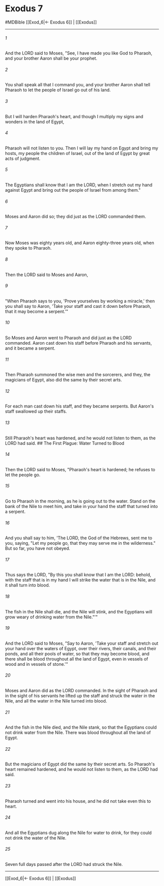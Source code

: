 # Exodus 7
#MDBible
[[Exod_6|← Exodus 6]] | [[Exodus]]

***

###### 1 
And the LORD said to Moses, "See, I have made you like God to Pharaoh, and your brother Aaron shall be your prophet. 

###### 2 
You shall speak all that I command you, and your brother Aaron shall tell Pharaoh to let the people of Israel go out of his land. 

###### 3 
But I will harden Pharaoh's heart, and though I multiply my signs and wonders in the land of Egypt, 

###### 4 
Pharaoh will not listen to you. Then I will lay my hand on Egypt and bring my hosts, my people the children of Israel, out of the land of Egypt by great acts of judgment. 

###### 5 
The Egyptians shall know that I am the LORD, when I stretch out my hand against Egypt and bring out the people of Israel from among them." 

###### 6 
Moses and Aaron did so; they did just as the LORD commanded them. 

###### 7 
Now Moses was eighty years old, and Aaron eighty-three years old, when they spoke to Pharaoh. 

###### 8 
Then the LORD said to Moses and Aaron, 

###### 9 
"When Pharaoh says to you, 'Prove yourselves by working a miracle,' then you shall say to Aaron, 'Take your staff and cast it down before Pharaoh, that it may become a serpent.'" 

###### 10 
So Moses and Aaron went to Pharaoh and did just as the LORD commanded. Aaron cast down his staff before Pharaoh and his servants, and it became a serpent. 

###### 11 
Then Pharaoh summoned the wise men and the sorcerers, and they, the magicians of Egypt, also did the same by their secret arts. 

###### 12 
For each man cast down his staff, and they became serpents. But Aaron's staff swallowed up their staffs. 

###### 13 
Still Pharaoh's heart was hardened, and he would not listen to them, as the LORD had said. ## The First Plague: Water Turned to Blood 

###### 14 
Then the LORD said to Moses, "Pharaoh's heart is hardened; he refuses to let the people go. 

###### 15 
Go to Pharaoh in the morning, as he is going out to the water. Stand on the bank of the Nile to meet him, and take in your hand the staff that turned into a serpent. 

###### 16 
And you shall say to him, 'The LORD, the God of the Hebrews, sent me to you, saying, "Let my people go, that they may serve me in the wilderness." But so far, you have not obeyed. 

###### 17 
Thus says the LORD, "By this you shall know that I am the LORD: behold, with the staff that is in my hand I will strike the water that is in the Nile, and it shall turn into blood. 

###### 18 
The fish in the Nile shall die, and the Nile will stink, and the Egyptians will grow weary of drinking water from the Nile."'" 

###### 19 
And the LORD said to Moses, "Say to Aaron, 'Take your staff and stretch out your hand over the waters of Egypt, over their rivers, their canals, and their ponds, and all their pools of water, so that they may become blood, and there shall be blood throughout all the land of Egypt, even in vessels of wood and in vessels of stone.'" 

###### 20 
Moses and Aaron did as the LORD commanded. In the sight of Pharaoh and in the sight of his servants he lifted up the staff and struck the water in the Nile, and all the water in the Nile turned into blood. 

###### 21 
And the fish in the Nile died, and the Nile stank, so that the Egyptians could not drink water from the Nile. There was blood throughout all the land of Egypt. 

###### 22 
But the magicians of Egypt did the same by their secret arts. So Pharaoh's heart remained hardened, and he would not listen to them, as the LORD had said. 

###### 23 
Pharaoh turned and went into his house, and he did not take even this to heart. 

###### 24 
And all the Egyptians dug along the Nile for water to drink, for they could not drink the water of the Nile. 

###### 25 
Seven full days passed after the LORD had struck the Nile. 

***

[[Exod_6|← Exodus 6]] | [[Exodus]]

